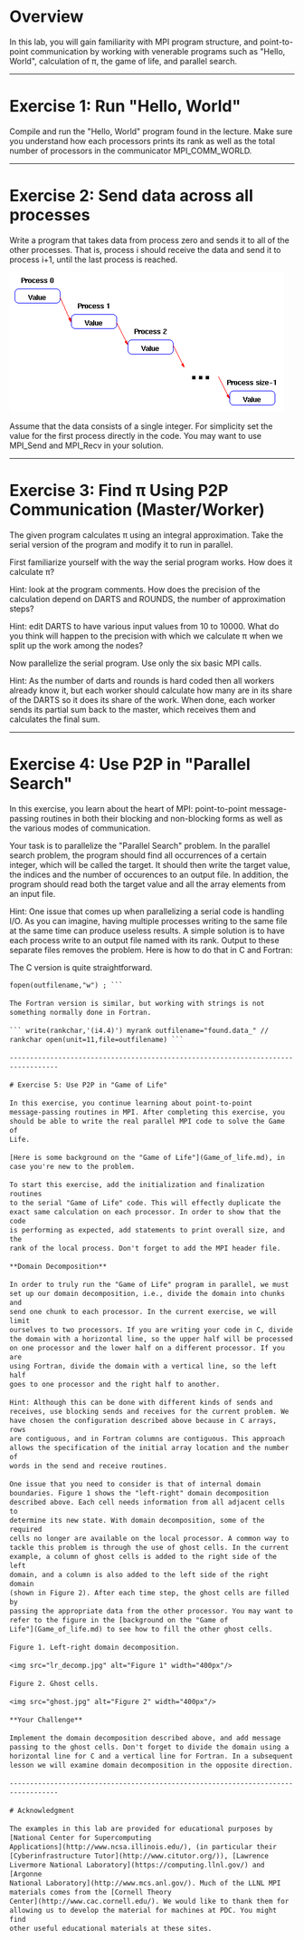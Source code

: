 # Overview

In this lab, you will gain familiarity with MPI program structure, and
point-to-point communication by working with venerable programs such as
"Hello, World", calculation of &pi;, the game of life, and parallel
search.

----------------------------------------------------------------------------------

# Exercise 1: Run "Hello, World"

Compile and run the "Hello, World" program found in the
lecture. Make sure you understand how each processors prints its rank as
well as the total number of processors in the communicator
MPI_COMM_WORLD.

----------------------------------------------------------------------------------

# Exercise 2: Send data across all processes

Write a program that takes data from process zero and sends it to all of
the other processes. That is, process i should receive the data and send
it to process i+1, until the last process is reached.

![Ring](ring.png)

Assume that the data consists of a single integer. For simplicity set
the value for the first process directly in the code. You may want to
use MPI_Send and MPI_Recv in your solution.

----------------------------------------------------------------------------------

# Exercise 3: Find &pi; Using P2P Communication (Master/Worker)

The given program calculates &pi; using an integral approximation. Take
the serial version of the program and modify it to run in parallel.

First familiarize yourself with the way the serial program works. How
does it calculate &pi;?

Hint: look at the program comments. How does the precision of the
calculation depend on DARTS and ROUNDS, the number of approximation
steps?

Hint: edit DARTS to have various input values from 10 to 10000. What do
you think will happen to the precision with which we calculate &pi; when
we split up the work among the nodes?

Now parallelize the serial program. Use only the six basic MPI calls.

Hint: As the number of darts and rounds is hard coded then all workers
already know it, but each worker should calculate how many are in its
share of the DARTS so it does its share of the work. When done, each
worker sends its partial sum back to the master, which receives them and
calculates the final sum.

----------------------------------------------------------------------------------

# Exercise 4: Use P2P in "Parallel Search"

In this exercise, you learn about the heart of MPI: point-to-point
message-passing routines in both their blocking and non-blocking forms
as well as the various modes of communication.

Your task is to parallelize the "Parallel Search" problem. In the
parallel search problem, the program should find all occurrences of a
certain integer, which will be called the target. It should then write
the target value, the indices and the number of occurences to an output
file. In addition, the program should read both the target value and all
the array elements from an input file.

Hint: One issue that comes up when parallelizing a serial code is
handling I/O. As you can imagine, having multiple processes writing to
the same file at the same time can produce useless results. A simple
solution is to have each process write to an output file named with its
rank. Output to these separate files removes the problem. Here is how to
do that in C and Fortran:

The C version is quite straightforward.

``` sprintf(outfilename,"found.data_%d",myrank); outfile =
fopen(outfilename,"w") ; ```

The Fortran version is similar, but working with strings is not
something normally done in Fortran.

``` write(rankchar,'(i4.4)') myrank outfilename="found.data_" //
rankchar open(unit=11,file=outfilename) ```

----------------------------------------------------------------------------------

# Exercise 5: Use P2P in "Game of Life"

In this exercise, you continue learning about point-to-point
message-passing routines in MPI. After completing this exercise, you
should be able to write the real parallel MPI code to solve the Game of
Life.

[Here is some background on the "Game of Life"](Game_of_life.md), in
case you're new to the problem.

To start this exercise, add the initialization and finalization routines
to the serial "Game of Life" code. This will effectly duplicate the
exact same calculation on each processor. In order to show that the code
is performing as expected, add statements to print overall size, and the
rank of the local process. Don't forget to add the MPI header file.

**Domain Decomposition**

In order to truly run the "Game of Life" program in parallel, we must
set up our domain decomposition, i.e., divide the domain into chunks and
send one chunk to each processor. In the current exercise, we will limit
ourselves to two processors. If you are writing your code in C, divide
the domain with a horizontal line, so the upper half will be processed
on one processor and the lower half on a different processor. If you are
using Fortran, divide the domain with a vertical line, so the left half
goes to one processor and the right half to another.

Hint: Although this can be done with different kinds of sends and
receives, use blocking sends and receives for the current problem. We
have chosen the configuration described above because in C arrays, rows
are contiguous, and in Fortran columns are contiguous. This approach
allows the specification of the initial array location and the number of
words in the send and receive routines.

One issue that you need to consider is that of internal domain
boundaries. Figure 1 shows the "left-right" domain decomposition
described above. Each cell needs information from all adjacent cells to
determine its new state. With domain decomposition, some of the required
cells no longer are available on the local processor. A common way to
tackle this problem is through the use of ghost cells. In the current
example, a column of ghost cells is added to the right side of the left
domain, and a column is also added to the left side of the right domain
(shown in Figure 2). After each time step, the ghost cells are filled by
passing the appropriate data from the other processor. You may want to
refer to the figure in the [background on the "Game of
Life"](Game_of_life.md) to see how to fill the other ghost cells.

Figure 1. Left-right domain decomposition.

<img src="lr_decomp.jpg" alt="Figure 1" width="400px"/>

Figure 2. Ghost cells.

<img src="ghost.jpg" alt="Figure 2" width="400px"/>

**Your Challenge**

Implement the domain decomposition described above, and add message
passing to the ghost cells. Don't forget to divide the domain using a
horizontal line for C and a vertical line for Fortran. In a subsequent
lesson we will examine domain decomposition in the opposite direction.

----------------------------------------------------------------------------------

# Acknowledgment

The examples in this lab are provided for educational purposes by
[National Center for Supercomputing
Applications](http://www.ncsa.illinois.edu/), (in particular their
[Cyberinfrastructure Tutor](http://www.citutor.org/)), [Lawrence
Livermore National Laboratory](https://computing.llnl.gov/) and [Argonne
National Laboratory](http://www.mcs.anl.gov/). Much of the LLNL MPI
materials comes from the [Cornell Theory
Center](http://www.cac.cornell.edu/). We would like to thank them for
allowing us to develop the material for machines at PDC. You might find
other useful educational materials at these sites.

